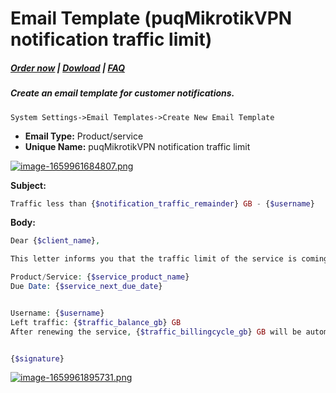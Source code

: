 # Email Template (puqMikrotikVPN notification traffic limit)

#####  [Order now](https://panel.puqcloud.com/index.php?rp=/store/whmcs-module-mikrotik-vpn) | [Dowload](https://download.puqcloud.com/WHMCS/servers/PUQ_WHMCS-Mikrotik-VPN/) | [FAQ](https://faq.puqcloud.com/)

##### Create an email template for customer notifications.

```
System Settings->Email Templates->Create New Email Template
```

- **Email Type:** Product/service
- **Unique Name:** puqMikrotikVPN notification traffic limit

[![image-1659961684807.png](https://doc.puq.info/uploads/images/gallery/2022-08/scaled-1680-/image-1659961684807.png)](https://doc.puq.info/uploads/images/gallery/2022-08/image-1659961684807.png)

**Subject:**

```PHP
Traffic less than {$notification_traffic_remainder} GB - {$username}
```

**Body:**

```PHP
Dear {$client_name},

This letter informs you that the traffic limit of the service is coming to an end.

Product/Service: {$service_product_name}
Due Date: {$service_next_due_date}


Username: {$username}
Left traffic: {$traffic_balance_gb} GB
After renewing the service, {$traffic_billingcycle_gb} GB will be automatically added.


{$signature}
```

[![image-1659961895731.png](https://doc.puq.info/uploads/images/gallery/2022-08/scaled-1680-/image-1659961895731.png)](https://doc.puq.info/uploads/images/gallery/2022-08/image-1659961895731.png)